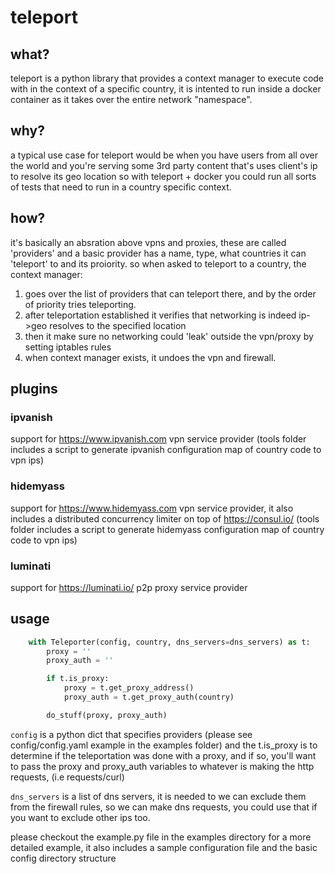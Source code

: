 # teleport

## what?

teleport is a python library that provides a context manager to execute code with in the context of a specific country, it is intented to run inside a docker container as it takes over the entire network "namespace".

## why?

a typical use case for teleport would be when you have users from all over the world and you're serving some 3rd party content that's uses client's ip to resolve its geo location so with teleport + docker you could run all sorts of tests that need to run in a country specific context.

## how?

it's basically an absration above vpns and proxies, these are called 'providers' and a basic provider has a name, type, what countries it can 'teleport' to and its proiority. so when asked to teleport to a country, the context manager:

1. goes over the list of providers that can teleport there, and by the order of priority tries teleporting. 
2. after teleportation established it verifies that networking is indeed ip->geo resolves to the specified location
3. then it make sure no networking could 'leak' outside the vpn/proxy by setting iptables rules
4. when context manager exists, it undoes the vpn and firewall.

## plugins

### ipvanish

support for https://www.ipvanish.com vpn service provider (tools folder includes a script to generate ipvanish configuration map of country code to vpn ips)

### hidemyass

support for https://www.hidemyass.com vpn service provider, it also includes a distributed concurrency limiter on top of https://consul.io/ (tools folder includes a script to generate hidemyass configuration map of country code to vpn ips)

### luminati

support for https://luminati.io/ p2p proxy service provider

## usage

```python
    with Teleporter(config, country, dns_servers=dns_servers) as t:
        proxy = ''
        proxy_auth = ''

        if t.is_proxy:
            proxy = t.get_proxy_address()
            proxy_auth = t.get_proxy_auth(country)

        do_stuff(proxy, proxy_auth)
```

```config``` is a python dict that specifies providers (please see config/config.yaml example in the examples folder) and the t.is_proxy is to determine if the teleportation was done with a proxy, and if so, you'll want to pass the proxy and proxy_auth variables to whatever is making the http requests, (i.e requests/curl)

```dns_servers``` is a list of dns servers, it is needed to we can exclude them from the firewall rules, so we can make dns requests, you could use that if you want to exclude other ips too.

please checkout the example.py file in the examples directory for a more detailed example, it also includes a sample configuration file and the basic config directory structure
